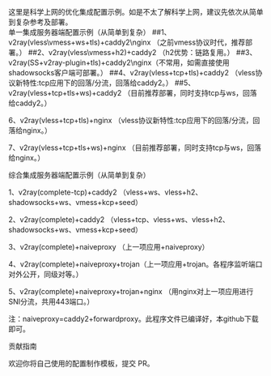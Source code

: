 这里是科学上网的优化集成配置示例。如是不太了解科学上网，建议先依次从简单到复杂参考及部署。  
单一集成服务器端配置示例（从简单到复杂）
##1、v2ray(vless\vmess+ws+tls)+caddy2\nginx （之前vmess协议时代，推荐部署。）
##2、v2ray(vless\vmess+h2)+caddy2 （h2优势：链路复用。）
##3、v2ray(SS+v2ray-plugin+tls)+caddy2\nginx（不常用，如需直接使用shadowsocks客户端可部署。）
##4、v2ray(vless+tcp+tls)+caddy2 （vless协议新特性:tcp应用下的回落/分流，回落给caddy2。）
##5、v2ray(vless+tcp+tls+ws)+caddy2 （目前推荐部署，同时支持tcp与ws，回落给caddy2。）

6、v2ray(vless+tcp+tls)+nginx （vless协议新特性:tcp应用下的回落/分流，回落给nginx。）

7、v2ray(vless+tcp+tls+ws)+nginx （目前推荐部署，同时支持tcp与ws，回落给nginx。）


综合集成服务器端配置示例（从简单到复杂）

1、v2ray(complete-tcp)+caddy2 （vless+ws、vless+h2、shadowsocks+ws、vmess+kcp+seed）

2、v2ray(complete)+caddy2 （vless+tcp、vless+ws、vless+h2、shadowsocks+ws、vmess+kcp+seed）

3、v2ray(complete)+naiveproxy （上一项应用+naiveproxy）

4、v2ray(complete)+naiveproxy+trojan（上一项应用+trojan。各程序监听端口对外公开，同级对等。）

  5、v2ray(complete)+naiveproxy+trojan+nginx （用nginx对上一项应用进行SNI分流，共用443端口。）

注：naiveproxy=caddy2+forwardproxy。此程序文件已编译好，本github下载即可。

贡献指南

欢迎你将自己使用的配置制作模板，提交 PR。
